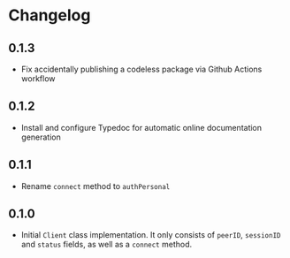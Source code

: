 # Changelog

## 0.1.3

- Fix accidentally publishing a codeless package via Github Actions workflow

## 0.1.2

- Install and configure Typedoc for automatic online documentation generation

## 0.1.1

- Rename `connect` method to `authPersonal`

## 0.1.0

- Initial `Client` class implementation. It only consists of `peerID`, `sessionID` and `status` fields, as well as a `connect` method.
